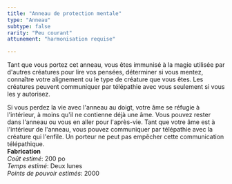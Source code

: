```yaml
---
title: "Anneau de protection mentale"
type: "Anneau"
subtype: false
rarity: "Peu courant"
attunement: "harmonisation requise"

---
```

Tant que vous portez cet anneau, vous êtes immunisé à la magie utilisée par d'autres créatures pour lire vos pensées, déterminer si vous mentez, connaître votre alignement ou le type de créature que vous êtes. Les créatures peuvent communiquer par télépathie avec vous seulement si vous les y autorisez.  

Si vous perdez la vie avec l'anneau au doigt, votre âme se réfugie à l'intérieur, à moins qu'il ne contienne déjà une âme. Vous pouvez rester dans l'anneau ou vous en aller pour l'après-vie. Tant que votre âme est à l'intérieur de l'anneau, vous pouvez communiquer par télépathie avec la créature qui l'enfile. Un porteur ne peut pas empêcher cette communication télépathique.  
**Fabrication**  
*Coût estimé*: 200 po    
*Temps estimé*: Deux lunes  
*Points de pouvoir estimés*: 2000  
